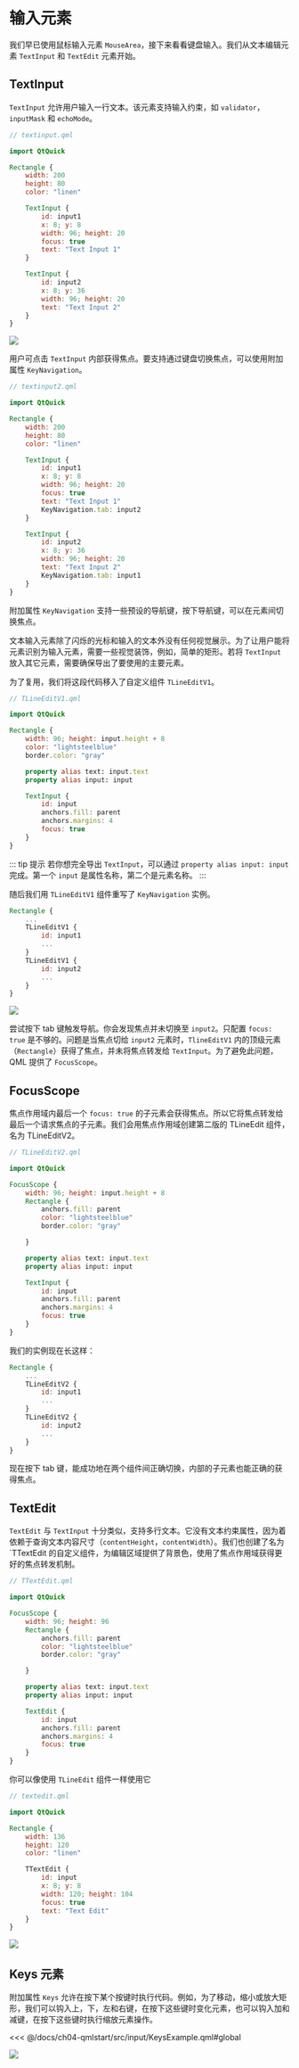# 输入元素

我们早已使用鼠标输入元素 `MouseArea`，接下来看看键盘输入。我们从文本编辑元素 `TextInput` 和 `TextEdit` 元素开始。

## TextInput

`TextInput` 允许用户输入一行文本。该元素支持输入约束，如 `validator`，`inputMask` 和 `echoMode`。

```qml
// textinput.qml

import QtQuick

Rectangle {
    width: 200
    height: 80
    color: "linen"

    TextInput {
        id: input1
        x: 8; y: 8
        width: 96; height: 20
        focus: true
        text: "Text Input 1"
    }

    TextInput {
        id: input2
        x: 8; y: 36
        width: 96; height: 20
        text: "Text Input 2"
    }
}
```

![](./assets/textinput.png)


用户可点击 `TextInput` 内部获得焦点。要支持通过键盘切换焦点，可以使用附加属性 `KeyNavigation`。

```qml
// textinput2.qml

import QtQuick

Rectangle {
    width: 200
    height: 80
    color: "linen"

    TextInput {
        id: input1
        x: 8; y: 8
        width: 96; height: 20
        focus: true
        text: "Text Input 1"
        KeyNavigation.tab: input2
    }

    TextInput {
        id: input2
        x: 8; y: 36
        width: 96; height: 20
        text: "Text Input 2"
        KeyNavigation.tab: input1
    }
}
```
附加属性 `KeyNavigation` 支持一些预设的导航键，按下导航键，可以在元素间切换焦点。

文本输入元素除了闪烁的光标和输入的文本外没有任何视觉展示。为了让用户能将元素识别为输入元素，需要一些视觉装饰，例如，简单的矩形。若将 `TextInput` 放入其它元素，需要确保导出了要使用的主要元素。

为了复用，我们将这段代码移入了自定义组件 `TLineEditV1`。

```qml
// TLineEditV1.qml

import QtQuick

Rectangle {
    width: 96; height: input.height + 8
    color: "lightsteelblue"
    border.color: "gray"

    property alias text: input.text
    property alias input: input

    TextInput {
        id: input
        anchors.fill: parent
        anchors.margins: 4
        focus: true
    }
}
```

::: tip 提示
若你想完全导出 `TextInput`，可以通过 `property alias input: input` 完成。第一个 `input` 是属性名称，第二个是元素名称。
:::

随后我们用 `TLineEditV1` 组件重写了 `KeyNavigation` 实例。

```qml
Rectangle {
    ...
    TLineEditV1 {
        id: input1
        ...
    }
    TLineEditV1 {
        id: input2
        ...
    }
}
```

![](./assets/textinput3.png)

尝试按下 tab 键触发导航。你会发现焦点并未切换至 `input2`。只配置 `focus: true` 是不够的。问题是当焦点切给 `input2` 元素时，`TlineEditV1` 内的顶级元素（`Rectangle`）获得了焦点，并未将焦点转发给 `TextInput`。为了避免此问题，QML 提供了 `FocusScope`。

## FocusScope

焦点作用域内最后一个 `focus: true` 的子元素会获得焦点。所以它将焦点转发给最后一个请求焦点的子元素。我们会用焦点作用域创建第二版的 TLineEdit 组件，名为 TLineEditV2。

```qml
// TLineEditV2.qml

import QtQuick

FocusScope {
    width: 96; height: input.height + 8
    Rectangle {
        anchors.fill: parent
        color: "lightsteelblue"
        border.color: "gray"

    }

    property alias text: input.text
    property alias input: input

    TextInput {
        id: input
        anchors.fill: parent
        anchors.margins: 4
        focus: true
    }
}
```

我们的实例现在长这样：

```qml
Rectangle {
    ...
    TLineEditV2 {
        id: input1
        ...
    }
    TLineEditV2 {
        id: input2
        ...
    }
}
```

现在按下 tab 键，能成功地在两个组件间正确切换，内部的子元素也能正确的获得焦点。

## TextEdit

`TextEdit` 与 `TextInput` 十分类似，支持多行文本。它没有文本约束属性，因为着依赖于查询文本内容尺寸（`contentHeight`，`contentWidth`）。我们也创建了名为 `TTextEdit 的自定义组件，为编辑区域提供了背景色，使用了焦点作用域获得更好的焦点转发机制。

```qml
// TTextEdit.qml

import QtQuick

FocusScope {
    width: 96; height: 96
    Rectangle {
        anchors.fill: parent
        color: "lightsteelblue"
        border.color: "gray"

    }

    property alias text: input.text
    property alias input: input

    TextEdit {
        id: input
        anchors.fill: parent
        anchors.margins: 4
        focus: true
    }
}
```

你可以像使用 `TLineEdit` 组件一样使用它

```qml
// textedit.qml

import QtQuick

Rectangle {
    width: 136
    height: 120
    color: "linen"

    TTextEdit {
        id: input
        x: 8; y: 8
        width: 120; height: 104
        focus: true
        text: "Text Edit"
    }
}
```

![](./assets/textedit.png)

## Keys 元素

附加属性 `Keys` 允许在按下某个按键时执行代码。例如，为了移动，缩小或放大矩形，我们可以钩入上，下，左和右键，在按下这些键时变化元素，也可以钩入加和减键，在按下这些键时执行缩放元素操作。

<<< @/docs/ch04-qmlstart/src/input/KeysExample.qml#global

![](./assets/keys.png)

